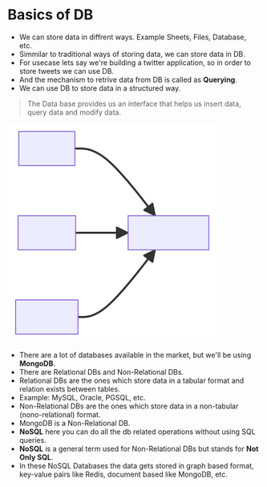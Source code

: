 # Basics of DB

- We can store data in diffrent ways. Example Sheets, Files, Database, etc.
- Simmilar to traditional ways of storing data, we can store data in DB.
- For usecase lets say we're building a twitter application, so in order to store tweets we can use DB.
- And the mechanism to retrive data from DB is called as **Querying**.
- We can use DB to store data in a structured way.

> The Data base provides us an interface that helps us insert data, query data and modify data.

![diagram](./001_basics_of_db_mmdc_out-1.svg)

- There are a lot of databases available in the market, but we'll be using **MongoDB**.
- There are Relational DBs and Non-Relational DBs.
- Relational DBs are the ones which store data in a tabular format and relation exists between tables.
- Example: MySQL, Oracle, PGSQL, etc.
- Non-Relational DBs are the ones which store data in a non-tabular (nono-relational) format.
- MongoDB is a Non-Relational DB.
- **NoSQL** here you can do all the db related operations without using SQL queries.
- **NoSQL** is a general term used for Non-Relational DBs but stands for **Not Only SQL**.
- In these NoSQL Databases the data gets stored in graph based format, key-value pairs like Redis, document based like MongoDB, etc.
